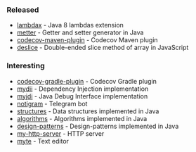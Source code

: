### Released

-   [lambdax](https://github.com/alexengrig/lambdax) - Java 8 lambdas extension
-   [metter](https://github.com/alexengrig/metter) - Getter and setter generator in Java
-   [codecov-maven-plugin](https://github.com/alexengrig/codecov-maven-plugin) - Codecov Maven plugin
-   [deslice](https://github.com/alexengrig/deslice) - Double-ended slice method of array in JavaScript

### Interesting

-   [codecov-gradle-plugin](https://github.com/alexengrig/codecov-gradle-plugin) - Codecov Gradle plugin
-   [mydii](https://github.com/alexengrig/mydii) - Dependency Injection implementation
-   [myjdi](https://github.com/alexengrig/myjdi) - Java Debug Interface implementation
-   [notigram](https://github.com/alexengrig/notigram) - Telegram bot
-   [structures](https://github.com/alexengrig/structures) - Data structures implemented in Java
-   [algorithms](https://github.com/alexengrig/algorithms) - Algorithms implemented in Java
-   [design-patterns](https://github.com/alexengrig/design-patterns) - Design-patterns implemented in Java
-   [my-http-server](https://github.com/alexengrig/my-http-server) - HTTP server
-   [myte](https://github.com/alexengrig/myte) - Text editor

<!--
**alexengrig/alexengrig** is a ✨ _special_ ✨ repository because its `README.md` (this file) appears on your GitHub profile.

Here are some ideas to get you started:

- 🔭 I’m currently working on ...
- 🌱 I’m currently learning ...
- 👯 I’m looking to collaborate on ...
- 🤔 I’m looking for help with ...
- 💬 Ask me about ...
- 📫 How to reach me: ...
- 😄 Pronouns: ...
- ⚡ Fun fact: ...
-->
